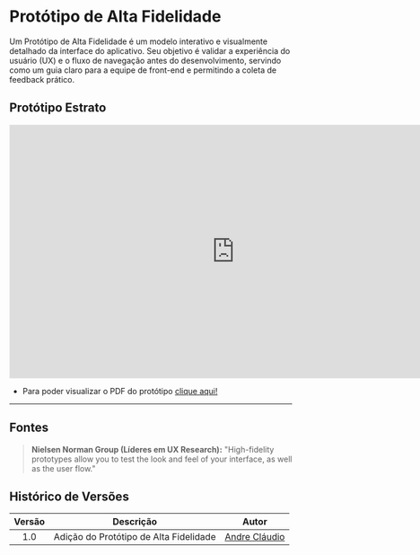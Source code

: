 # Protótipo de Alta Fidelidade

Um Protótipo de Alta Fidelidade é um modelo interativo e visualmente detalhado da interface do aplicativo. Seu objetivo é validar a experiência do usuário (UX) e o fluxo de navegação antes do desenvolvimento, servindo como um guia claro para a equipe de front-end e permitindo a coleta de feedback prático.

## Protótipo Estrato

<iframe
style="border: 1px solid rgba(0, 0, 0, 0.1);"
width="800"
height="450"
src="https://embed.figma.com/design/wmUiUCJMbyCzg5Dn3aHpB4/estrato-prototype?node-id=0-1&embed-host=share"
allowfullscreen
></iframe>

- Para poder visualizar o PDF do protótipo [clique aqui!](https://drive.google.com/file/d/1pey91mxlnBkzUZKGkJrFhuI51uyV7-E7/view?usp=sharing)

---

## Fontes

> **Nielsen Norman Group (Líderes em UX Research):** "High-fidelity prototypes allow you to test the look and feel of your interface, as well as the user flow."

## Histórico de Versões

| Versão | Descrição     | Autor                                            |
| :----: | ------------- | ------------------------------------------------ |
| 1.0    | Adição do Protótipo de Alta Fidelidade | [Andre Cláudio](https://github.com/andre-maia51) |
